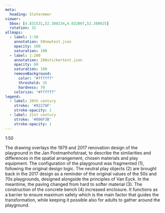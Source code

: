 ```yaml
---
meta:
  heading: Slotermeer
viewer:
  bbox: [4.831531,52.380234,4.832007,52.380625]
  rotation: 31
allmaps:
  - label: 1:50
    annotation: 50newtest.json
    opacity: 100
    saturation: 100
  - label: 1:200
    annotation: 200stickertest.json
    opacity: 60
    saturation: 100
    removeBackground:
      color: "#ffffff"
      threshold: 35
      hardness: 70
    colorize: "#ffffff"
legend:
  - label: 20th century
    stroke: '#92278F'
    stroke-opacity: 1
  - label: 21st century
    stroke: '#006F3B'
    stroke-opacity: 1
---
```

1:50

The drawing overlays the 1979 and 2017 renovation design of the playground in the Jan Postmanhofstraat, to describe the similarities and differences in the spatial arrangement, chosen materials and play equipment. The configuration of the playground was fragmented (1), following the original design logic. The neutral play objects (2) are brought back in the 2017 design as a reminder of the original values of the 50s and 70s playgrounds, designed alongside the principles of Van Eyck. In the meantime, the paving changed from hard to softer material (3). The construction of the concrete bench (4) increased enclosure. It functions as a barrier to ensure maximum safety which is the main factor that guides the transformation, while keeping it possible also for adults to gather around the playground.